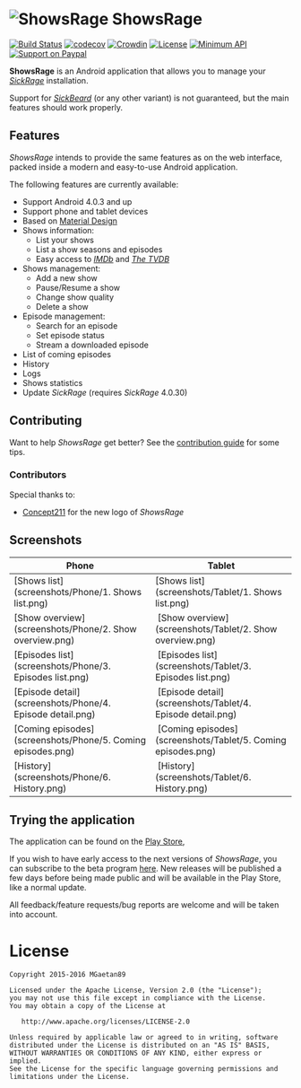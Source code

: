 # ![ShowsRage](app/src/main/res/mipmap-mdpi/ic_launcher.png) ShowsRage

[![Build Status](https://travis-ci.org/MGaetan89/ShowsRage.svg?branch=master)](https://travis-ci.org/MGaetan89/ShowsRage) [![codecov](https://codecov.io/gh/MGaetan89/ShowsRage/branch/master/graph/badge.svg)](https://codecov.io/gh/MGaetan89/ShowsRage) [![Crowdin](https://d322cqt584bo4o.cloudfront.net/showsrage/localized.svg)](https://crowdin.com/project/showsrage) [![License](https://img.shields.io/badge/license-Apache%202-blue.svg)](https://raw.githubusercontent.com/MGaetan89/ShowsRage/master/LICENSE) [![Minimum API](https://img.shields.io/badge/API-15%2B-green.svg)](https://android-arsenal.com/api?level=15) [![Support on Paypal](https://img.shields.io/badge/paypal-donate-yellow.svg)](https://www.paypal.me/MGaetan89)

**ShowsRage** is an Android application that allows you to manage your *[SickRage](https://www.sickrage.tv/)* installation.

Support for *[SickBeard](http://www.sickbeard.com/)* (or any other variant) is not guaranteed, but the main features should work properly.

## Features

*ShowsRage* intends to provide the same features as on the web interface, packed inside a modern and easy-to-use Android application.

The following features are currently available:

- Support Android 4.0.3 and up
- Support phone and tablet devices
- Based on [Material Design](http://www.google.com/design/)
- Shows information:
    - List your shows
    - List a show seasons and episodes
    - Easy access to *[IMDb](http://www.imdb.com/)* and *[The TVDB](http://thetvdb.com/)*
- Shows management:
    - Add a new show
    - Pause/Resume a show
    - Change show quality
    - Delete a show
- Episode management:
    - Search for an episode
    - Set episode status
    - Stream a downloaded episode
- List of coming episodes
- History
- Logs
- Shows statistics
- Update *SickRage* (requires *SickRage* 4.0.30)

## Contributing

Want to help *ShowsRage* get better? See the [contribution guide](https://github.com/MGaetan89/ShowsRage/blob/master/.github/CONTRIBUTING.md) for some tips.

### Contributors

Special thanks to:

- [Concept211](https://github.com/Concept211) for the new logo of *ShowsRage*

## Screenshots

Phone | Tablet
-----|-----
[Shows list](screenshots/Phone/1. Shows list.png) | [Shows list](screenshots/Tablet/1. Shows list.png)
[Show overview](screenshots/Phone/2. Show overview.png) | [Show overview](screenshots/Tablet/2. Show overview.png)
[Episodes list](screenshots/Phone/3. Episodes list.png) | [Episodes list](screenshots/Tablet/3. Episodes list.png)
[Episode detail](screenshots/Phone/4. Episode detail.png) | [Episode detail](screenshots/Tablet/4. Episode detail.png)
[Coming episodes](screenshots/Phone/5. Coming episodes.png) | [Coming episodes](screenshots/Tablet/5. Coming episodes.png)
[History](screenshots/Phone/6. History.png) | [History](screenshots/Tablet/6. History.png)

## Trying the application

The application can be found on the [Play Store](https://play.google.com/store/apps/details?id=com.mgaetan89.showsrage),

If you wish to have early access to the next versions of *ShowsRage*, you can subscribe to the beta program [here](https://play.google.com/apps/testing/com.mgaetan89.showsrage). New releases will be published a few days before being made public and will be available in the Play Store, like a normal update.

All feedback/feature requests/bug reports are welcome and will be taken into account.

# License

```
Copyright 2015-2016 MGaetan89

Licensed under the Apache License, Version 2.0 (the "License");
you may not use this file except in compliance with the License.
You may obtain a copy of the License at

   http://www.apache.org/licenses/LICENSE-2.0

Unless required by applicable law or agreed to in writing, software
distributed under the License is distributed on an "AS IS" BASIS,
WITHOUT WARRANTIES OR CONDITIONS OF ANY KIND, either express or implied.
See the License for the specific language governing permissions and
limitations under the License.
```
